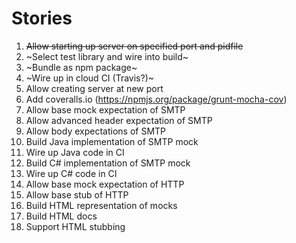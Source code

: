 Stories
=======

1. ~~Allow starting up server on specified port and pidfile~~
1. ~Select test library and wire into build~
2. ~Bundle as npm package~
3. ~Wire up in cloud CI (Travis?)~
4. Allow creating server at new port
4. Add coveralls.io (https://npmjs.org/package/grunt-mocha-cov)
5. Allow base mock expectation of SMTP
6. Allow advanced header expectation of SMTP
7. Allow body expectations of SMTP
7. Build Java implementation of SMTP mock
7. Wire up Java code in CI
8. Build C# implementation of SMTP mock
9. Wire up C# code in CI
8. Allow base mock expectation of HTTP
9. Allow base stub of HTTP
10. Build HTML representation of mocks
11. Build HTML docs
12. Support HTML stubbing
